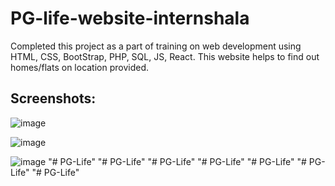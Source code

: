 # PG-life-website-internshala
Completed this project as a part of training on web development using HTML, CSS, BootStrap, PHP, SQL, JS, React. This website helps to find out homes/flats on location provided.

## Screenshots:

![image](https://github.com/Tejas-warade/PG-Life-Website-Internshala/assets/108890932/b5859d9c-99ea-4852-8576-cca8203ac96d)

![image](https://github.com/Tejas-warade/PG-Life-Website-Internshala/assets/108890932/d5a90dc4-69f6-4467-8ee7-b6674dbc3fce)

![image](https://github.com/Tejas-warade/PG-Life-Website-Internshala/assets/108890932/298587a8-bd97-45c4-a244-139a210636be)
"# PG-Life" 
"# PG-Life" 
"# PG-Life" 
"# PG-Life" 
"# PG-Life" 
"# PG-Life" 
"# PG-Life" 
